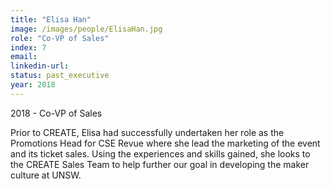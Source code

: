 ```yaml
---
title: "Elisa Han"
image: /images/people/ElisaHan.jpg
role: "Co-VP of Sales"
index: 7
email:
linkedin-url:
status: past_executive
year: 2018
---
```

2018 - Co-VP of Sales

Prior to CREATE, Elisa had successfully undertaken her role as the Promotions Head for CSE Revue where she lead the marketing of the event and its ticket sales. Using the experiences and skills gained, she looks to the CREATE Sales Team to help further our goal in developing the maker culture at UNSW.
